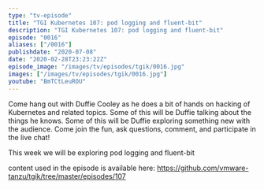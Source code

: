 ```yaml
---
type: "tv-episode"
title: "TGI Kubernetes 107: pod logging and fluent-bit"
description: "TGI Kubernetes 107: pod logging and fluent-bit"
episode: "0016"
aliases: ["/0016"]
publishdate: "2020-07-08"
date: "2020-02-28T23:23:22Z"
episode_image: "/images/tv/episodes/tgik/0016.jpg"
images: ["/images/tv/episodes/tgik/0016.jpg"]
youtube: "BmTCtLeuROU"
---
```


Come hang out with Duffie Cooley as he does a bit of hands on hacking of Kubernetes and related topics. Some of this will be Duffie talking about the things he knows. Some of this will be Duffie exploring something new with the audience. Come join the fun, ask questions, comment, and participate in the live chat!

This week we will be exploring pod logging and fluent-bit

content used in the episode is available here: https://github.com/vmware-tanzu/tgik/tree/master/episodes/107
